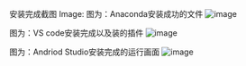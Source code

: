 安装完成截图
Image:
图为：Anaconda安装成功的文件
![image](https://github.com/user-attachments/assets/cb152e40-db3e-4144-8b06-54d4a2b6c2d1)

图为：VS code安装完成以及装的插件
![image](https://github.com/user-attachments/assets/b35f38d5-4592-44fd-ac74-6577a131c172)

图为：Andriod Studio安装完成的运行画面
![image](https://github.com/user-attachments/assets/a8c12f31-821d-4862-b011-a554cf1fad39)

